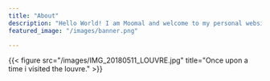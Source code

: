 ```yaml
---
title: "About"
description: "Hello World! I am Moomal and welcome to my personal website."
featured_image: "/images/banner.png"

---
```

{{< figure src="/images/IMG_20180511_LOUVRE.jpg" title="Once upon a time i visited the louvre." >}}

<!-- _The Hunchback of Notre-Dame_ (French: _Notre-Dame de Paris_) is a French Romantic/Gothic novel by Victor Hugo, published in 1831. The original French title refers to Notre Dame Cathedral, on which the story is centered. English translator Frederic Shoberl named the novel The Hunchback of Notre Dame in 1833 because at the time, Gothic novels were more popular than Romance novels in England. The story is set in Paris, France in the Late Middle Ages, during the reign of Louis XI. -->
